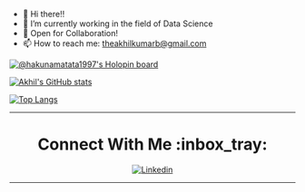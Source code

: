 - 👋 Hi there!!
- 👀 I’m currently working in the field of Data Science
- 💞️ Open for Collaboration!
- 📫 How to reach me: theakhilkumarb@gmail.com


[![@hakunamatata1997's Holopin board](https://holopin.me/hakunamatata1997)](https://holopin.io/@hakunamatata1997)



[![Akhil's GitHub stats](https://github-readme-stats-tan-phi.vercel.app/api?username=hakunamatata1997&count_private=true&layout=compact&theme=chartreuse-dark&show_icons=true)](https://github.com/anuraghazra/github-readme-stats)


[![Top Langs](https://github-readme-stats.vercel.app/api/top-langs/?username=hakunamatata1997)](https://github.com/anuraghazra/github-readme-stats)

<!-- 
[![Top Langs](https://github-readme-stats-tan-phi.vercel.app/api/top-langs/?username=hakunamatata1997&count_private=false@langs_count=8&layout=compact&theme=gotham)](https://github.com/yuenherny/github-readme-stats) -->

<div align="center">
  
<hr>

  <h1>Connect With Me :inbox_tray: </h1>

[![Linkedin](https://img.shields.io/badge/LinkedIn-0077B5?style=for-the-badge&logo=linkedin&logoColor=white)](https://www.linkedin.com/in/theakhilb) 

</div>

<hr>
